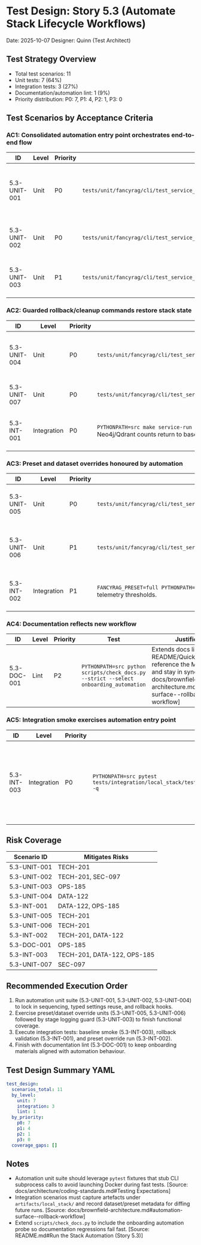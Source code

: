 # Test Design: Story 5.3 (Automate Stack Lifecycle Workflows)

Date: 2025-10-07
Designer: Quinn (Test Architect)

## Test Strategy Overview

- Total test scenarios: 11
- Unit tests: 7 (64%)
- Integration tests: 3 (27%)
- Documentation/automation lint: 1 (9%)
- Priority distribution: P0: 7, P1: 4, P2: 1, P3: 0

## Test Scenarios by Acceptance Criteria

### AC1: Consolidated automation entry point orchestrates end-to-end flow

| ID            | Level | Priority | Test | Justification |
| ------------- | ----- | -------- | ---- | ------------- |
| 5.3-UNIT-001  | Unit  | P0       | `tests/unit/fancyrag/cli/test_service_workflow.py::test_service_run_invokes_stages_in_order` | Verifies the Make/CLI wrapper calls bootstrap → ingest → export → evaluation → teardown exactly once, protecting sequencing. [Source: docs/brownfield-architecture.md#automation-surface--rollback-workflow] |
| 5.3-UNIT-002  | Unit  | P0       | `tests/unit/fancyrag/cli/test_service_workflow.py::test_service_run_uses_typed_settings_cache` | Ensures automation reuses `FancyRAGSettings` and does not rehydrate environment mid-run. [Source: docs/stories/5.2.centralise-typed-settings.md#dev-notes] |
| 5.3-UNIT-003  | Unit  | P1       | `tests/unit/fancyrag/cli/test_service_workflow.py::test_service_run_emits_stage_logs` | Confirms structured logging annotates each stage to aid operators. [Source: docs/architecture/overview.md#built-in-tool-playbook] |

### AC2: Guarded rollback/cleanup commands restore stack state

| ID            | Level       | Priority | Test | Justification |
| ------------- | ----------- | -------- | ---- | ------------- |
| 5.3-UNIT-004  | Unit        | P0       | `tests/unit/fancyrag/cli/test_service_workflow.py::test_service_rollback_invokes_cleanup` | Confirms rollback triggers Neo4j ingest cleanup, Qdrant deletion, and `--destroy-volumes` teardown. [Source: docs/brownfield-architecture.md#automation-surface--rollback-workflow] |
| 5.3-UNIT-007  | Unit        | P0       | `tests/unit/fancyrag/cli/test_service_workflow.py::test_stage_failure_sanitizes_summary` | Ensures StageFailure redacts secrets from automation logs/summaries. [Source: docs/architecture/coding-standards.md#Secrets Handling] |
| 5.3-INT-001   | Integration | P0       | `PYTHONPATH=src make service-run && make service-rollback` instrumentation asserts Neo4j/Qdrant counts return to baseline and QA artefacts persist. | End-to-end verification that cleanup restores environment without losing evidence. [Source: docs/architecture/projects/fancyrag-kg-build-refactor.md#4-data-flow] |

### AC3: Preset and dataset overrides honoured by automation

| ID            | Level | Priority | Test | Justification |
| ------------- | ----- | -------- | ---- | ------------- |
| 5.3-UNIT-005  | Unit  | P0       | `tests/unit/fancyrag/cli/test_service_workflow.py::test_service_run_applies_preset_env` | Ensures `FANCYRAG_PRESET` and CLI overrides map into `FancyRAGSettings`. [Source: docs/brownfield-architecture.md#configuration-presets--contracts] |
| 5.3-UNIT-006  | Unit  | P1       | `tests/unit/fancyrag/cli/test_service_workflow.py::test_service_run_custom_dataset_path` | Confirms dataset path overrides propagate to ingestion phase. [Source: docs/architecture/projects/fancyrag-kg-build-refactor.md#3-module-level-design] |
| 5.3-INT-002   | Integration | P1       | `FANCYRAG_PRESET=full PYTHONPATH=src make service-run` validating artefact diffs and telemetry thresholds. | Exercises non-default preset to ensure automation covers multiple profiles. [Source: docs/brownfield-architecture.md#configuration-presets--contracts] |

### AC4: Documentation reflects new workflow

| ID            | Level | Priority | Test | Justification |
| ------------- | ----- | -------- | ---- | ------------- |
| 5.3-DOC-001   | Lint  | P2       | `PYTHONPATH=src python scripts/check_docs.py --strict --select onboarding_automation` | Extends docs lint to verify README/Quickstart reference the Make targets and stay in sync. [Source: docs/brownfield-architecture.md#automation-surface--rollback-workflow] |

### AC5: Integration smoke exercises automation entry point

| ID            | Level       | Priority | Test | Justification |
| ------------- | ----------- | -------- | ---- | ------------- |
| 5.3-INT-003   | Integration | P0       | `PYTHONPATH=src pytest tests/integration/local_stack/test_minimal_path_smoke.py::test_service_run_smoke -q` | New smoke test path that invokes `make service-run` and validates QA/evaluation artefacts, satisfying CI parity. [Source: docs/prd.md#story-53-automate-stack-lifecycle-workflows] |

## Risk Coverage

| Scenario ID   | Mitigates Risks          |
| ------------- | ------------------------ |
| 5.3-UNIT-001  | TECH-201                |
| 5.3-UNIT-002  | TECH-201, SEC-097       |
| 5.3-UNIT-003  | OPS-185                 |
| 5.3-UNIT-004  | DATA-122                |
| 5.3-INT-001   | DATA-122, OPS-185       |
| 5.3-UNIT-005  | TECH-201                |
| 5.3-UNIT-006  | TECH-201                |
| 5.3-INT-002   | TECH-201, DATA-122      |
| 5.3-DOC-001   | OPS-185                 |
| 5.3-INT-003   | TECH-201, DATA-122, OPS-185 |
| 5.3-UNIT-007  | SEC-097                 |

## Recommended Execution Order

1. Run automation unit suite (5.3-UNIT-001, 5.3-UNIT-002, 5.3-UNIT-004) to lock in sequencing, typed settings reuse, and rollback hooks.
2. Exercise preset/dataset override units (5.3-UNIT-005, 5.3-UNIT-006) followed by stage logging guard (5.3-UNIT-003) to finish functional coverage.
3. Execute integration tests: baseline smoke (5.3-INT-003), rollback validation (5.3-INT-001), and preset override run (5.3-INT-002).
4. Finish with documentation lint (5.3-DOC-001) to keep onboarding materials aligned with automation behaviour.

## Test Design Summary YAML
```yaml
test_design:
  scenarios_total: 11
  by_level:
    unit: 7
    integration: 3
    lint: 1
  by_priority:
    p0: 7
    p1: 4
    p2: 1
    p3: 0
  coverage_gaps: []
```

## Notes

- Automation unit suite should leverage `pytest` fixtures that stub CLI subprocess calls to avoid launching Docker during fast tests. [Source: docs/architecture/coding-standards.md#Testing Expectations]
- Integration scenarios must capture artefacts under `artifacts/local_stack/` and record dataset/preset metadata for diffing future runs. [Source: docs/brownfield-architecture.md#automation-surface--rollback-workflow]
- Extend `scripts/check_docs.py` to include the onboarding automation probe so documentation regressions fail fast. [Source: README.md#Run the Stack Automation (Story 5.3)]
